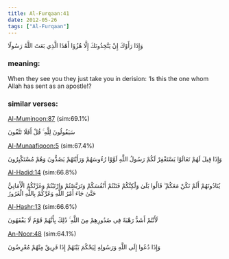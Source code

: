 ```yaml
---
title: Al-Furqaan:41
date: 2012-05-26
tags: ["Al-Furqaan"]
---
```

وَإِذَا رَأَوْكَ إِنْ يَتَّخِذُونَكَ إِلَّا هُزُوًا أَهَٰذَا الَّذِي بَعَثَ اللَّهُ رَسُولًا
### meaning: 
When they see you they just take you in derision: ‘Is this the one whom Allah has sent as an apostle!?
### similar verses: 

[Al-Muminoon:87](/23/87) (sim:69.1%)

سَيَقُولُونَ لِلَّهِ ۚ قُلْ أَفَلَا تَتَّقُونَ

[Al-Munaafiqoon:5](/63/5) (sim:67.4%)

وَإِذَا قِيلَ لَهُمْ تَعَالَوْا يَسْتَغْفِرْ لَكُمْ رَسُولُ اللَّهِ لَوَّوْا رُءُوسَهُمْ وَرَأَيْتَهُمْ يَصُدُّونَ وَهُمْ مُسْتَكْبِرُونَ

[Al-Hadid:14](/57/14) (sim:66.8%)

يُنَادُونَهُمْ أَلَمْ نَكُنْ مَعَكُمْ ۖ قَالُوا بَلَىٰ وَلَٰكِنَّكُمْ فَتَنْتُمْ أَنْفُسَكُمْ وَتَرَبَّصْتُمْ وَارْتَبْتُمْ وَغَرَّتْكُمُ الْأَمَانِيُّ حَتَّىٰ جَاءَ أَمْرُ اللَّهِ وَغَرَّكُمْ بِاللَّهِ الْغَرُورُ

[Al-Hashr:13](/59/13) (sim:66.6%)

لَأَنْتُمْ أَشَدُّ رَهْبَةً فِي صُدُورِهِمْ مِنَ اللَّهِ ۚ ذَٰلِكَ بِأَنَّهُمْ قَوْمٌ لَا يَفْقَهُونَ

[An-Noor:48](/24/48) (sim:64.1%)

وَإِذَا دُعُوا إِلَى اللَّهِ وَرَسُولِهِ لِيَحْكُمَ بَيْنَهُمْ إِذَا فَرِيقٌ مِنْهُمْ مُعْرِضُونَ
